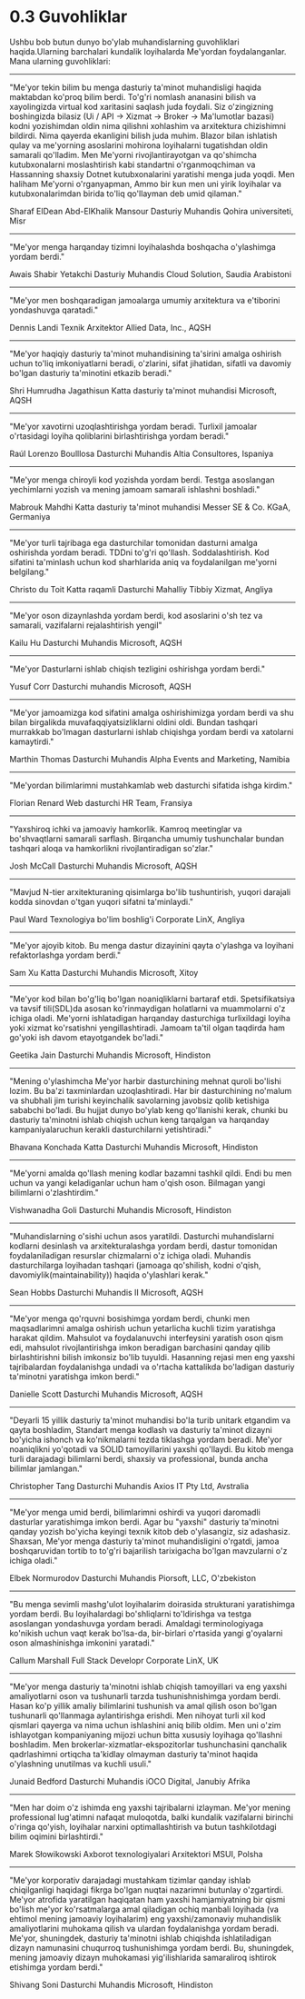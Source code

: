 # 0.3 Guvohliklar

Ushbu bob butun dunyo bo'ylab muhandislarning guvohliklari haqida.Ularning barchalari kundalik loyihalarda Me'yordan foydalanganlar. Mana ularning guvohliklari:

---

"Me'yor tekin bilim bu menga dasturiy ta'minot muhandisligi haqida maktabdan ko'proq bilim berdi. To'g'ri nomlash ananasini bilish va xayolingizda virtual kod xaritasini saqlash juda foydali. Siz o'zingizning boshingizda bilasiz (Ui / API -> Xizmat -> Broker -> Ma'lumotlar bazasi) kodni yozishimdan oldin nima qilishni xohlashim va arxitektura chizishimni bildirdi. Nima qayerda ekanligini bilish juda muhim. Blazor bilan ishlatish qulay va me'yorning asoslarini mohirona loyihalarni tugatishdan oldin samarali qo'lladim. Men Me'yorni rivojlantirayotgan va qo'shimcha kutubxonalarni moslashtirish kabi standartni o'rganmoqchiman va Hassanning shaxsiy Dotnet kutubxonalarini yaratishi menga juda yoqdi. Men haliham Me'yorni o'rganyapman, Ammo bir kun men uni yirik loyihalar va kutubxonalarimdan birida to'liq qo'llayman deb umid qilaman."

Sharaf ElDean Abd-ElKhalik Mansour
Dasturiy Muhandis
Qohira universiteti, Misr

---

"Me'yor menga harqanday tizimni loyihalashda boshqacha o'ylashimga yordam berdi."

Awais Shabir
Yetakchi Dasturiy Muhandis
Cloud Solution, Saudia Arabistoni

---

"Me'yor men boshqaradigan jamoalarga umumiy arxitektura va e'tiborini yondashuvga qaratadi."

Dennis Landi
Texnik Arxitektor
Allied Data, Inc., AQSH

---

"Me'yor haqiqiy dasturiy ta'minot muhandisining ta'sirini amalga oshirish uchun to'liq imkoniyatlarni beradi, o'zlarini, sifat jihatidan, sifatli va davomiy bo'lgan dasturiy ta'minotini etkazib beradi."

Shri Humrudha Jagathisun
Katta dasturiy ta'minot muhandisi
Microsoft, AQSH

---

"Me'yor xavotirni uzoqlashtirishga yordam beradi. Turlixil jamoalar o'rtasidagi loyiha qoliblarini birlashtirishga yordam beradi."

Raúl Lorenzo Boulllosa
Dasturchi Muhandis
Altia Consultores, Ispaniya

---

"Me'yor menga chiroyli kod yozishda yordam berdi. Testga asoslangan yechimlarni yozish va mening jamoam samarali ishlashni boshladi."

Mabrouk Mahdhi
Katta dasturiy ta'minot muhandisi
Messer SE & Co. KGaA, Germaniya

---

"Me'yor turli tajribaga ega dasturchilar tomonidan dasturni amalga oshirishda yordam beradi. TDDni to'g'ri qo'llash. Soddalashtirish. Kod sifatini ta'minlash uchun kod sharhlarida aniq va foydalanilgan me'yorni belgilang."

Christo du Toit
Katta raqamli Dasturchi
Mahalliy Tibbiy Xizmat, Angliya

---

"Me'yor oson dizaynlashda yordam berdi, kod asoslarini o'sh tez va samarali, vazifalarni rejalashtirish yengil"

Kailu Hu
Dasturchi Muhandis
Microsoft, AQSH

---

"Me'yor Dasturlarni ishlab chiqish tezligini oshirishga yordam berdi."

Yusuf Corr
Dasturchi muhandis
Microsoft, AQSH

---

"Me'yor jamoamizga kod sifatini amalga oshirishimizga yordam berdi va shu bilan birgalikda muvafaqqiyatsizliklarni oldini oldi. Bundan tashqari murrakkab bo'lmagan dasturlarni ishlab chiqishga yordam berdi va xatolarni kamaytirdi."

Marthin Thomas
Dasturchi Muhandis
Alpha Events and Marketing, Namibia

---

"Me'yordan bilimlarimni mustahkamlab web dasturchi sifatida ishga kirdim."

Florian Renard
Web dasturchi
HR Team, Fransiya

---

"Yaxshiroq ichki va jamoaviy hamkorlik. Kamroq meetinglar va bo'shvaqtlarni samarali sarflash. Birqancha umumiy tushunchalar bundan tashqari aloqa va hamkorlikni rivojlantiradigan so'zlar."

Josh McCall
Dasturchi Muhandis
Microsoft, AQSH

---

"Mavjud N-tier arxitekturaning qisimlarga bo'lib tushuntirish, yuqori darajali kodda sinovdan o'tgan yuqori sifatni ta'minlaydi."

Paul Ward
Texnologiya bo'lim boshlig'i
Corporate LinX, Angliya

---

"Me'yor ajoyib kitob. Bu menga dastur dizayinini qayta o'ylashga va loyihani refaktorlashga yordam berdi."

Sam Xu
Katta Dasturchi Muhandis
Microsoft, Xitoy

---

"Me'yor kod bilan bo'g'liq bo'lgan noaniqliklarni bartaraf etdi. Spetsifikatsiya va tavsif tili(SDL)da asosan ko'rinmaydigan holatlarni va muammolarni o'z ichiga oladi. Me'yorni ishlatadigan harqanday dasturchiga turlixildagi loyiha yoki xizmat ko'rsatishni yengillashtiradi. Jamoam ta'til olgan taqdirda ham go'yoki ish davom etayotgandek bo'ladi."

Geetika Jain
Dasturchi Muhandis
Microsoft, Hindiston

---

"Mening o'ylashimcha Me'yor harbir dasturchining mehnat quroli bo'lishi lozim. Bu ba'zi taxminlardan uzoqlashtiradi. Har bir dasturchining no'malum va shubhali jim turishi keyinchalik savolarning javobsiz qolib ketishiga sababchi bo'ladi. Bu hujjat dunyo bo'ylab keng qo'llanishi kerak, chunki bu dasturiy ta'minotni ishlab chiqish uchun keng tarqalgan va harqanday kampaniyalaruchun kerakli dasturchilarni yetishtiradi."

Bhavana Konchada
Katta Dasturchi Muhandis
Microsoft, Hindiston

---

"Me'yorni amalda qo'llash mening kodlar bazamni tashkil qildi. Endi bu men uchun va yangi keladiganlar uchun ham o'qish oson. Bilmagan yangi bilimlarni o'zlashtirdim."

Vishwanadha Goli
Dasturchi Muhandis
Microsoft, Hindiston

---

"Muhandislarning o'sishi uchun asos yaratildi. Dasturchi muhandislarni kodlarni desinlash va arxitekturalashga yordam berdi, dastur tomonidan foydalaniladigan resurslar chizmalarni o'z ichiga oladi. Muhandis dasturchilarga loyihadan tashqari (jamoaga qo'shilish, kodni o'qish, davomiylik(maintainability)) haqida o'ylashlari kerak."

Sean Hobbs
Dasturchi Muhandis II
Microsoft, AQSH

---

"Me'yor menga qo'rquvni bosishimga yordam berdi, chunki men maqsadlarimni amalga oshirish uchun yetarlicha kuchli tizim yaratishga harakat qildim. Mahsulot va foydalanuvchi interfeysini yaratish oson qism edi, mahsulot rivojlantirishga imkon beradigan barchasini qanday qilib birlashtirishni bilish imkonsiz bo'lib tuyuldi. Hasanning rejasi men eng yaxshi tajribalardan foydalanishga undadi va o'rtacha kattalikda bo'ladigan dasturiy ta'minotni yaratishga imkon berdi."

Danielle Scott
Dasturchi Muhandis
Microsoft, AQSH

---

"Deyarli 15 yillik dasturiy ta'minot muhandisi bo'la turib unitark etgandim va qayta boshladim, Standart menga kodlash va dasturiy ta'minot dizayni bo'yicha ishonch va ko'nikmalarni tezda tiklashga yordam beradi. Me'yor noaniqlikni yo'qotadi va SOLID tamoyillarini yaxshi qo'llaydi. Bu kitob menga turli darajadagi bilimlarni berdi, shaxsiy va professional, bunda ancha bilimlar jamlangan."

Christopher Tang
Dasturchi Muhandis
Axios IT Pty Ltd, Avstralia

---

"Me'yor menga umid berdi, bilimlarimni oshirdi va yuqori daromadli dasturlar yaratishimga imkon berdi. Agar bu "yaxshi" dasturiy ta'minotni qanday yozish bo'yicha keyingi texnik kitob deb o'ylasangiz, siz adashasiz. Shaxsan, Me'yor menga dasturiy ta'minot muhandisligini o'rgatdi, jamoa boshqaruvidan tortib to to'g'ri bajarilish tarixigacha bo'lgan mavzularni o'z ichiga oladi."

Elbek Normurodov
Dasturchi Muhandis
Piorsoft, LLC, O'zbekiston

---

"Bu menga sevimli mashg'ulot loyihalarim doirasida strukturani yaratishimga yordam berdi. Bu loyihalardagi bo'shliqlarni to'ldirishga va testga asoslangan yondashuvga yordam beradi. Amaldagi terminologiyaga ko'nikish uchun vaqt kerak bo'lsa-da, bir-birlari o'rtasida yangi g'oyalarni oson almashinishga imkonini yaratadi."

Callum Marshall
Full Stack Developr
Corporate LinX, UK

---

"Me'yor menga dasturiy ta'minotni ishlab chiqish tamoyillari va eng yaxshi amaliyotlarni oson va tushunarli tarzda tushunishnishimga yordam berdi. Hasan ko'p yillik amaliy bilimlarini tushunish va amal qilish oson bo'lgan tushunarli qo'llanmaga aylantirishga erishdi. Men nihoyat turli xil kod qismlari qayerga va nima uchun ishlashini aniq bilib oldim. Men uni o'zim ishlayotgan kompaniyaning mijozi uchun bitta xususiy loyihaga qo'llashni boshladim. Men brokerlar-xizmatlar-ekspozitorlar tushunchasini qanchalik qadrlashimni ortiqcha ta'kidlay olmayman dasturiy ta'minot haqida o'ylashning unutilmas va kuchli usuli."

Junaid Bedford
Dasturchi Muhandis
iOCO Digital, Janubiy Afrika

---

"Men har doim o'z ishimda eng yaxshi tajribalarni izlayman. Me'yor mening professional lug'atimni nafaqat muloqotda, balki kundalik vazifalarni birinchi o'ringa qo'yish, loyihalar narxini optimallashtirish va butun tashkilotdagi bilim oqimini birlashtirdi."

Marek Słowikowski
Axborot texnologiyalari Arxitektori
MSUI, Polsha

---

"Me'yor korporativ darajadagi mustahkam tizimlar qanday ishlab chiqilganligi haqidagi fikrga bo'lgan nuqtai nazarimni butunlay o'zgartirdi. Me'yor atrofida yaratilgan haqiqatan ham yaxshi hamjamiyatning bir qismi bo'lish me'yor ko'rsatmalarga amal qiladigan ochiq manbali loyihada (va ehtimol mening jamoaviy loyihalarim) eng yaxshi/zamonaviy muhandislik amaliyotlarini muhokama qilish va ulardan foydalanishga yordam beradi. Me'yor, shuningdek, dasturiy ta'minotni ishlab chiqishda ishlatiladigan dizayn namunasini chuqurroq tushunishimga yordam berdi. Bu, shuningdek, mening jamoaviy dizayn muhokamasi yig'ilishlarida samaraliroq ishtirok etishimga yordam berdi."

Shivang Soni
Dasturchi Muhandis
Microsoft, Hindiston




